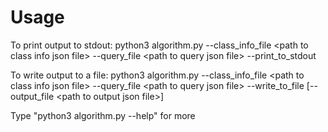 # Usage

To print output to stdout:
python3 algorithm.py --class_info_file \<path to class info json file\> --query_file \<path to query json file\> --print_to_stdout

To write output to a file:
python3 algorithm.py --class_info_file \<path to class info json file\> --query_file \<path to query json file\> --write_to_file [--output_file \<path to output json file\>]

Type "python3 algorithm.py --help" for more
